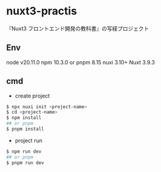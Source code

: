 # nuxt3-practis
『Nuxt3 フロントエンド開発の教科書』の写経プロジェクト

## Env

node v20.11.0
npm 10.3.0 or pnpm 8.15
nuxi 3.10+
Nuxt 3.9.3

## cmd

- create project
```bash
$ npx nuxi init <project-name>
$ cd <project-name>
$ npm install
## or pnpm
$ pnpm install
```

- project run
```bash
$ npm run dev
## or pnpm
$ pnpm run dev
```

